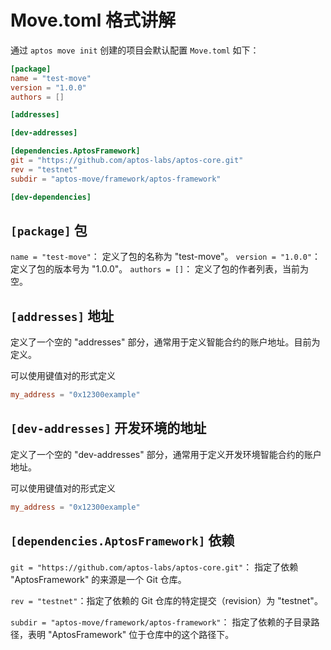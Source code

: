 # Move.toml 格式讲解

通过 `aptos move init` 创建的项目会默认配置 `Move.toml` 如下：

```toml
[package]
name = "test-move"
version = "1.0.0"
authors = []

[addresses]

[dev-addresses]

[dependencies.AptosFramework]
git = "https://github.com/aptos-labs/aptos-core.git"
rev = "testnet"
subdir = "aptos-move/framework/aptos-framework"

[dev-dependencies]
```

## `[package]` 包

`name = "test-move"`： 定义了包的名称为 "test-move"。
`version = "1.0.0"`：定义了包的版本号为 "1.0.0"。
`authors = []`： 定义了包的作者列表，当前为空。

## `[addresses]` 地址

定义了一个空的 "addresses" 部分，通常用于定义智能合约的账户地址。目前为定义。

可以使用键值对的形式定义

```toml
my_address = "0x12300example"
```

## `[dev-addresses]` 开发环境的地址

定义了一个空的 "dev-addresses" 部分，通常用于定义开发环境智能合约的账户地址。

可以使用键值对的形式定义

```toml
my_address = "0x12300example"
```

## `[dependencies.AptosFramework]` 依赖

`git = "https://github.com/aptos-labs/aptos-core.git"`： 指定了依赖 "AptosFramework" 的来源是一个 Git 仓库。

`rev = "testnet"`：指定了依赖的 Git 仓库的特定提交（revision）为 "testnet"。

`subdir = "aptos-move/framework/aptos-framework"`： 指定了依赖的子目录路径，表明 "AptosFramework" 位于仓库中的这个路径下。

